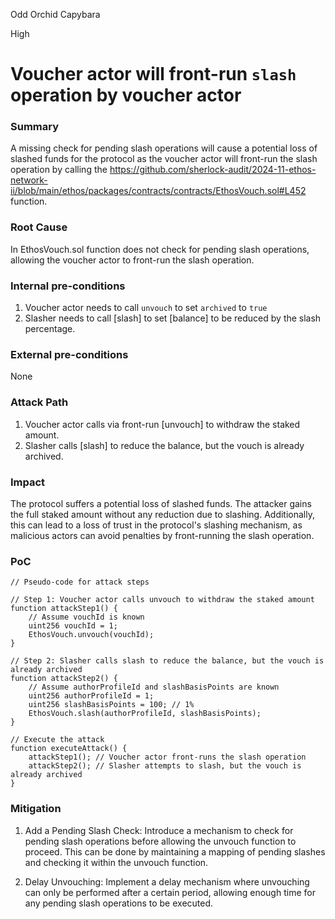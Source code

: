 Odd Orchid Capybara

High

# Voucher actor will front-run `slash` operation by voucher actor

### Summary

A missing check for pending slash operations will cause a potential loss of slashed funds for the protocol as the voucher actor will front-run the slash operation by calling the 
https://github.com/sherlock-audit/2024-11-ethos-network-ii/blob/main/ethos/packages/contracts/contracts/EthosVouch.sol#L452
function.

### Root Cause

In EthosVouch.sol function does not check for pending slash operations, allowing the voucher actor to front-run the slash operation.

### Internal pre-conditions

1. Voucher actor needs to call `unvouch` to set `archived` to `true`
2. Slasher needs to call [slash] to set [balance] to be reduced by the slash percentage.

### External pre-conditions

None

### Attack Path

1. Voucher actor calls via front-run [unvouch] to withdraw the staked amount.
2. Slasher calls [slash] to reduce the balance, but the vouch is already archived.

### Impact

The protocol suffers a potential loss of slashed funds. The attacker gains the full staked amount without any reduction due to slashing. Additionally, this can lead to a loss of trust in the protocol's slashing mechanism, as malicious actors can avoid penalties by front-running the slash operation.

### PoC

```solidity
// Pseudo-code for attack steps

// Step 1: Voucher actor calls unvouch to withdraw the staked amount
function attackStep1() {
    // Assume vouchId is known
    uint256 vouchId = 1;
    EthosVouch.unvouch(vouchId);
}

// Step 2: Slasher calls slash to reduce the balance, but the vouch is already archived
function attackStep2() {
    // Assume authorProfileId and slashBasisPoints are known
    uint256 authorProfileId = 1;
    uint256 slashBasisPoints = 100; // 1%
    EthosVouch.slash(authorProfileId, slashBasisPoints);
}

// Execute the attack
function executeAttack() {
    attackStep1(); // Voucher actor front-runs the slash operation
    attackStep2(); // Slasher attempts to slash, but the vouch is already archived
}
```

### Mitigation

1. Add a Pending Slash Check: Introduce a mechanism to check for pending slash operations before allowing the unvouch function to proceed. This can be done by maintaining a mapping of pending slashes and checking it within the unvouch function.

2. Delay Unvouching: Implement a delay mechanism where unvouching can only be performed after a certain period, allowing enough time for any pending slash operations to be executed.


